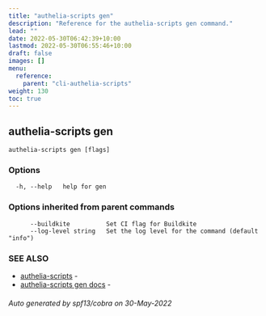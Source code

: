```yaml
---
title: "authelia-scripts gen"
description: "Reference for the authelia-scripts gen command."
lead: ""
date: 2022-05-30T06:42:39+10:00
lastmod: 2022-05-30T06:55:46+10:00
draft: false
images: []
menu:
  reference:
    parent: "cli-authelia-scripts"
weight: 130
toc: true
---
```


## authelia-scripts gen



```
authelia-scripts gen [flags]
```

### Options

```
  -h, --help   help for gen
```

### Options inherited from parent commands

```
      --buildkite          Set CI flag for Buildkite
      --log-level string   Set the log level for the command (default "info")
```

### SEE ALSO

* [authelia-scripts](authelia-scripts.md)	 - 
* [authelia-scripts gen docs](authelia-scripts_gen_docs.md)	 - 

###### Auto generated by spf13/cobra on 30-May-2022
